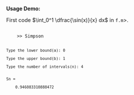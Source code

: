 **Usage Demo:**

First code $\int_0^1 \dfrac{\sin(x)}{x} dx$ in <code>f.m</code>>.

<code>
    >> Simpson

    Type the lower bound(a): 0

    Type the upper bound(b): 1

    Type the number of intervals(n): 4
    

    Sn = 

        0.946083310888472
</code>